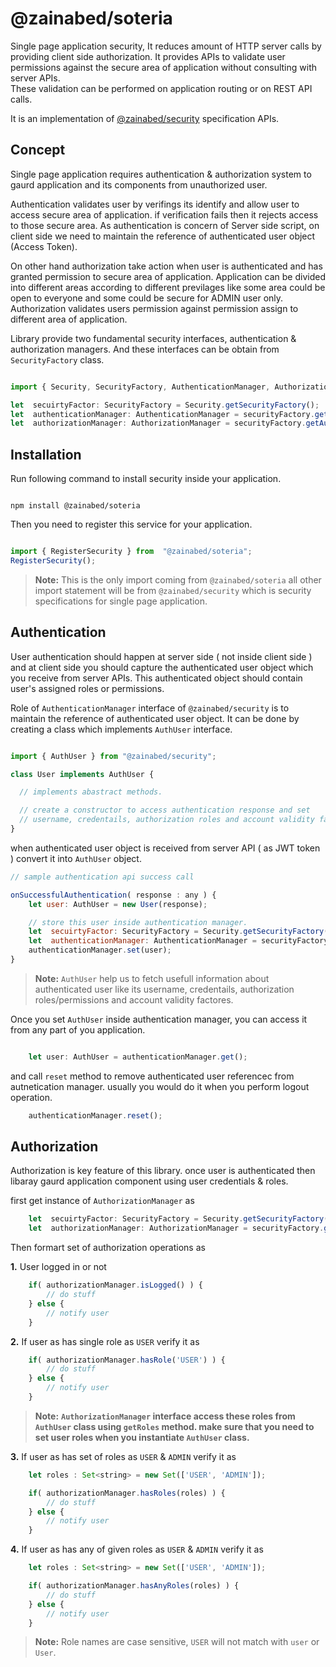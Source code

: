 
# @zainabed/soteria

Single page application security, It reduces amount of HTTP server calls by providing client side authorization.
It provides APIs to validate user permissions against the secure area of application without consulting with server APIs.  
These validation can be performed on application routing or on REST API calls. 

It is an implementation of [@zainabed/security](https://github.com/zainabed/web-client-security) specification APIs.

## Concept

Single page application requires authentication & authorization system to gaurd application and its components from unauthorized user.

Authentication validates user by verifings its identify and allow user to access secure area of application.
if verification fails then it rejects access to those secure area.
As authentication is concern of Server side script, on client side we need to maintain the reference of authenticated user object (Access Token).

On other hand authorization take action when user is authenticated and has granted permission to secure area of application.
Application can be divided into different areas according to different previlages like some area could be open to everyone and some could be secure for ADMIN user only. 
Authorization validates users permission against permission assign to different area of application.

Library provide two fundamental security interfaces, authentication & authorization managers.
And these interfaces can be obtain from `SecurityFactory` class.


```javascript

import { Security, SecurityFactory, AuthenticationManager, AuthorizationManager} from  "@zainabed/security";

let  secuirtyFactor: SecurityFactory = Security.getSecurityFactory();
let  authenticationManager: AuthenticationManager = securityFactory.getAuthenticationManager();
let  authorizationManager: AuthorizationManager = securityFactory.getAuthorizationManager();

```



## Installation

Run following command to install security inside your application.

```

npm install @zainabed/soteria

```

Then you need to register this service for your application.

```javascript

import { RegisterSecurity } from  "@zainabed/soteria";
RegisterSecurity();

```

>  **Note:** This is the only import coming from `@zainabed/soteria` all other import statement will be from `@zainabed/security` which is security specifications for single page application.




## Authentication

User authentication should happen at server side ( not inside client side ) and at client side you should capture the authenticated user object which you receive from server APIs. This authenticated object should contain user's assigned roles or permissions. 

Role of `AuthenticationManager` interface of `@zainabed/security` is to maintain the reference of authenticated user object.
It can be done by creating a class which implements `AuthUser` interface.

```javascript

import { AuthUser } from "@zainabed/security";

class User implements AuthUser {

  // implements abastract methods.

  // create a constructor to access authentication response and set
  // username, credentails, authorization roles and account validity factores. 
}

```
when authenticated user object is received from server API ( as JWT token ) convert it into `AuthUser` object.

```javascript
// sample authentication api success call

onSuccessfulAuthentication( response : any ) {
    let user: AuthUser = new User(response);

    // store this user inside authentication manager.
    let  secuirtyFactor: SecurityFactory = Security.getSecurityFactory();
    let  authenticationManager: AuthenticationManager = securityFactory.getAuthenticationManager();
    authenticationManager.set(user);
}

```  

>  **Note:** `AuthUser` help us to fetch usefull information about authenticated user like its username, credentails, authorization roles/permissions and account validity factores.

Once you set `AuthUser` inside authentication manager, you can access it from any part of you application.

```javascript

    let user: AuthUser = authenticationManager.get();

```

and call `reset` method to remove authenticated user referencec from autnetication manager. 
usually you would do it when you perform logout operation.

```javascript
    authenticationManager.reset();
```


## Authorization

Authorization is key feature of this library. once user is authenticated then libaray gaurd application component using
user credentials & roles.

first get instance of `AuthorizationManager` as

```javascript
    let  secuirtyFactor: SecurityFactory = Security.getSecurityFactory();
    let  authorizationManager: AuthorizationManager = securityFactory.getAuthorizationManager();
```

Then formart set of authorization operations as

**1.** User logged in or not

```javascript
    if( authorizationManager.isLogged() ) {
        // do stuff
    } else {
        // notify user 
    }
```

**2.** If user as has single role as `USER` verify it as

```javascript
    if( authorizationManager.hasRole('USER') ) {
        // do stuff
    } else {
        // notify user 
    }
```
>  **Note:** **`AuthorizationManager` interface access these roles from `AuthUser` class using `getRoles` method. 
make sure that you need to set user roles when you instantiate `AuthUser` class.**


**3.** If user as has set of roles as `USER` & `ADMIN` verify it as

```javascript
    let roles : Set<string> = new Set(['USER', 'ADMIN']);

    if( authorizationManager.hasRoles(roles) ) {
        // do stuff
    } else {
        // notify user 
    }
```

**4.** If user as has any of given roles as `USER` & `ADMIN` verify it as

```javascript
    let roles : Set<string> = new Set(['USER', 'ADMIN']);

    if( authorizationManager.hasAnyRoles(roles) ) {
        // do stuff
    } else {
        // notify user 
    }
```
>  **Note:** Role names are case sensitive, `USER` will not match with `user` or `User`.

